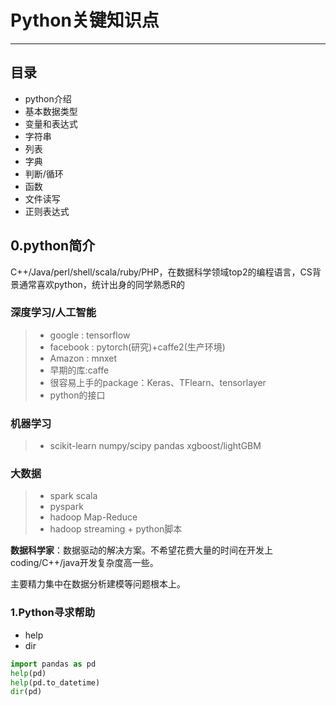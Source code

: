 # Python关键知识点

------
## 目录

- python介绍
- 基本数据类型
- 变量和表达式
- 字符串
- 列表
- 字典
- 判断/循环
- 函数
- 文件读写
- 正则表达式





##  0.python简介

C++/Java/perl/shell/scala/ruby/PHP，在数据科学领域top2的编程语言，CS背景通常喜欢python，统计出身的同学熟悉R的



### 深度学习/人工智能

> * google : tensorflow
> * facebook : pytorch(研究)+caffe2(生产环境)
> * Amazon : mnxet
> * 早期的库:caffe
> * 很容易上手的package：Keras、TFlearn、tensorlayer
> * python的接口



### 机器学习

> * scikit-learn numpy/scipy pandas xgboost/lightGBM



### 大数据

> * spark scala
> * pyspark
> * hadoop Map-Reduce
> * hadoop streaming + python脚本



**数据科学家**：数据驱动的解决方案。不希望花费大量的时间在开发上coding/C++/java开发复杂度高一些。

主要精力集中在数据分析建模等问题根本上。



### 1.Python寻求帮助

- help
- dir




```python
import pandas as pd
help(pd)
help(pd.to_datetime)
dir(pd)
```






